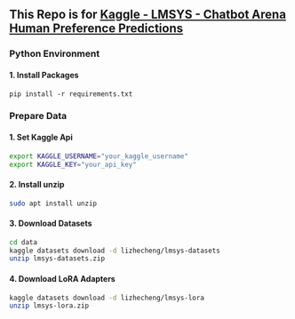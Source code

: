 ## This Repo is for [Kaggle - LMSYS - Chatbot Arena Human Preference Predictions](https://www.kaggle.com/competitions/lmsys-chatbot-arena)

### Python Environment

#### 1. Install Packages

```b
pip install -r requirements.txt
```

### Prepare Data

#### 1. Set Kaggle Api

```bash
export KAGGLE_USERNAME="your_kaggle_username"
export KAGGLE_KEY="your_api_key"
```

#### 2. Install unzip

```bash
sudo apt install unzip
```

#### 3. Download Datasets
```bash
cd data
kaggle datasets download -d lizhecheng/lmsys-datasets
unzip lmsys-datasets.zip
```

#### 4. Download LoRA Adapters
```bash
kaggle datasets download -d lizhecheng/lmsys-lora
unzip lmsys-lora.zip
```